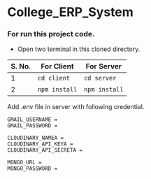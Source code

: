 # College_ERP_System
### For run this project code.
* Open two terminal in this cloned directory.

S. No. | For Client | For Server
-|-|-
1 | ```cd client``` | ```cd server```
2 | ```npm install``` | ```npm install```


Add .env file in server with following credential.

```
GMAIL_USERNAME = 
GMAIL_PASSWORD = 

CLOUDINARY_NAMEA = 
CLOUDINARY_API_KEYA = 
CLOUDINARY_API_SECRETA = 

MONGO_URL = 
MONGO_PASSWORD = 
```
